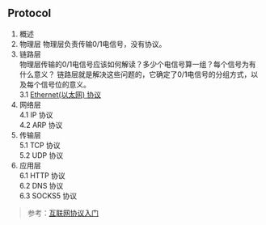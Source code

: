 ## Protocol
1. 概述
2. 物理层
物理层负责传输0/1电信号，没有协议。
3. 链路层  
物理层传输的0/1电信号应该如何解读？多少个电信号算一组？每个信号为有什么意义？
链路层就是解决这些问题的，它确定了0/1电信号的分组方式，以及每个信号位的意义。   
3.1 [Ethernet(以太网) 协议](./Protocol/以太网协议.md)  
4. 网络层  
4.1 IP 协议  
4.2 ARP 协议  
5. 传输层  
5.1 TCP 协议  
5.2 UDP 协议  
6. 应用层  
6.1 HTTP 协议  
6.2 DNS 协议  
6.3 SOCKS5 协议  

> 参考：[互联网协议入门](http://www.ruanyifeng.com/blog/2012/05/internet_protocol_suite_part_i.html)